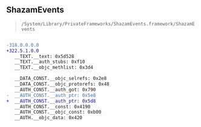 ## ShazamEvents

> `/System/Library/PrivateFrameworks/ShazamEvents.framework/ShazamEvents`

```diff

-318.0.0.0.0
+322.5.1.0.0
   __TEXT.__text: 0x5d528
   __TEXT.__auth_stubs: 0xf10
   __TEXT.__objc_methlist: 0x3d4

   __DATA_CONST.__objc_selrefs: 0x2e8
   __DATA_CONST.__objc_protorefs: 0x48
   __AUTH_CONST.__auth_got: 0x790
-  __AUTH_CONST.__auth_ptr: 0x5e8
+  __AUTH_CONST.__auth_ptr: 0x5d8
   __AUTH_CONST.__const: 0x4190
   __AUTH_CONST.__objc_const: 0xb00
   __AUTH.__objc_data: 0x420

```
